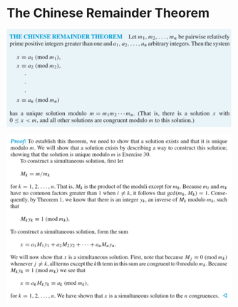 # The Chinese Remainder Theorem

![](../../.gitbook/assets/image%20%282%29.png)

![](../../.gitbook/assets/image%20%283%29.png)

